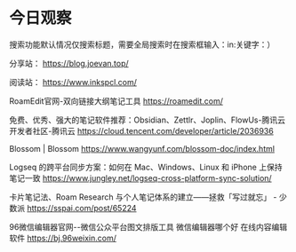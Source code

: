 # 今日观察

搜索功能默认情况仅搜索标题，需要全局搜索时在搜索框输入：in:关键字：）  

分享站： https://blog.joevan.top/  

阅读站： https://www.inkspcl.com/  


RoamEdit官网-双向链接大纲笔记工具  https://roamedit.com/  

免费、优秀、强大的笔记软件推荐：Obsidian、Zettlr、Joplin、FlowUs-腾讯云开发者社区-腾讯云  https://cloud.tencent.com/developer/article/2036936  

Blossom | Blossom  https://www.wangyunf.com/blossom-doc/index.html  

Logseq 的跨平台同步方案：如何在 Mac、Windows、Linux 和 iPhone 上保持笔记一致  https://www.jungley.net/logseq-cross-platform-sync-solution/    

卡片笔记法、Roam Research 与个人笔记体系的建立——拯救「写过就忘」 - 少数派  https://sspai.com/post/65224  

96微信编辑器官网--微信公众平台图文排版工具 微信编辑器哪个好 在线内容编辑软件  https://bj.96weixin.com/    
